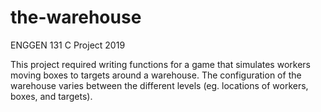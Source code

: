 # the-warehouse
ENGGEN 131 C Project 2019

This project required writing functions for a game that simulates workers moving boxes to targets around a warehouse. The configuration of the warehouse varies between the different levels (eg. locations of workers, boxes, and targets).
